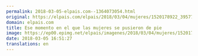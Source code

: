 ```yaml
---
permalink: 2018-03-05-elpais.com--1364073054.html
original: https://elpais.com/elpais/2018/03/04/mujeres/1520178922_395778.html#?ref=rss&format=simple&link=link
domain: elpais.com
title: Ese momento en el que las mujeres se pusieron de pie
image: https://ep00.epimg.net/elpais/imagenes/2018/03/04/mujeres/1520178922_395778_1520251950_rrss_normal.jpg
date: 2018-03-05 16:51:27
translations: en
---
```


